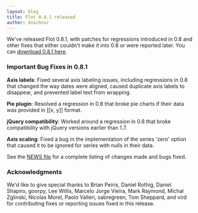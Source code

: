 ```yaml
---
layout: blog
title: Flot 0.8.1 released
author: dnschnur
---
```


We've released Flot 0.8.1, with patches for regressions introduced in 0.8 and
other fixes that either couldn't make it into 0.8 or were reported later. You
can [download 0.8.1 here](http://www.flotcharts.org/downloads/flot-0.8.1.zip).

### Important Bug Fixes in 0.8.1 ###

**Axis labels**: Fixed several axis labeling issues, including regressions in
0.8 that changed the way dates were aligned, caused duplicate axis labels to
disappear, and prevented label text from wrapping.

**Pie plugin**: Resolved a regression in 0.8 that broke pie charts if their
data was provided in [[x, y]] format.

**jQuery compatibility**: Worked around a regression in 0.8 that broke
compatibility with jQuery versions earlier than 1.7.

**Axis scaling**: Fixed a bug in the implementation of the series 'zero'
option that caused it to be ignored for series with nulls in their data.

See the [NEWS file](https://github.com/flot/flot/blob/0.8.1/NEWS.md) for a
complete listing of changes made and bugs fixed.

### Acknowledgments ###

We'd like to give special thanks to Brian Peiris, Daniel Rothig, Daniel
Shapiro, goorpy, Lee Willis, Marcelo Jorge Vieira, Mark Raymond, Michal
Zglinski, Nicolas Morel, Paolo Valleri, sabregreen, Tom Sheppard, and vird for
contributing fixes or reporting issues fixed in this release.
